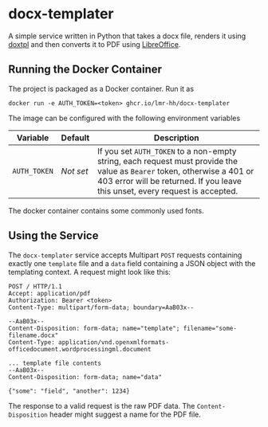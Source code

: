 # docx-templater

A simple service written in Python that takes a docx file, renders it using [doxtpl](https://docxtpl.readthedocs.io) and then converts it to PDF using [LibreOffice](https://libreoffice.org).

## Running the Docker Container

The project is packaged as a Docker container. Run it as

```shell
docker run -e AUTH_TOKEN=<token> ghcr.io/lmr-hh/docx-templater
```

The image can be configured with the following environment variables

| Variable     | Default   | Description                                                  |
| ------------ | --------- | ------------------------------------------------------------ |
| `AUTH_TOKEN` | *Not set* | If you set `AUTH_TOKEN` to a non-empty string, each request must provide the value as `Bearer` token, otherwise a 401 or 403 error will be returned. If you leave this unset, every request is accepted. |

The docker container contains some commonly used fonts.

## Using the Service

The `docx-templater` service accepts Multipart `POST` requests containing exactly one `template` file and a `data` field containing a JSON object with the templating context. A request might look like this:

```http
POST / HTTP/1.1
Accept: application/pdf
Authorization: Bearer <token>
Content-Type: multipart/form-data; boundary=AaB03x--

--AaB03x--
Content-Disposition: form-data; name="template"; filename="some-filename.docx"
Content-Type: application/vnd.openxmlformats-officedocument.wordprocessingml.document

... template file contents
--AaB03x--
Content-Disposition: form-data; name="data"

{"some": "field", "another": 1234}
```

The response to a valid request is the raw PDF data. The `Content-Disposition` header might suggest a name for the PDF file.